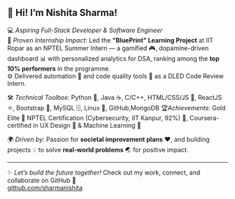 ## 👋 Hi! I’m Nishita Sharma!

💻 *Aspiring Full-Stack Developer & Software Engineer*  
🚀 *Proven Internship Impact*: Led the **"BluePrint" Learning Project** at IIT Ropar as an NPTEL Summer Intern — a gamified 🎮, dopamine-driven dashboard 📊 with personalized analytics for DSA, ranking among the **top 10% performers** in the programme.  
⚙️ Delivered automation 🤖 and code quality tools 🧪 as a DLED Code Review Intern.

🛠️ *Technical Toolbox*: Python 🐍, Java ☕, C/C++, HTML/CSS/JS 🎨, ReactJS ⚛️, Bootstrap 🎯, MySQL 🗄️, Linux 🐧, GitHub,MongoDB 
🏆*Achievements*: Gold Elite 🥇 NPTEL Certification (Cybersecurity, IIT Kanpur, 92%) 🔐, Coursera-certified in UX Design 🎨 & Machine Learning 🤖  

🌍 *Driven by*: Passion for **societal improvement plans** ❤️, and building projects 💡 to solve **real-world problems** 🌏 for positive impact.  

---

✨ *Let’s build the future together!* Check out my work, connect, and collaborate on GitHub 🔗  
[github.com/sharmanishita](https://github.com/sharmanishita)
